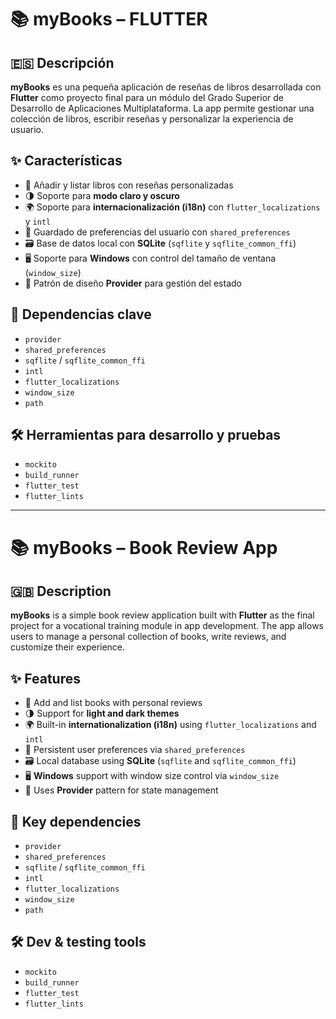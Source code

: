 # 📚 myBooks – FLUTTER

## 🇪🇸 Descripción

**myBooks** es una pequeña aplicación de reseñas de libros desarrollada con **Flutter** como proyecto final para un módulo del Grado Superior de Desarrollo de Aplicaciones Multiplataforma. La app permite gestionar una colección de libros, escribir reseñas y personalizar la experiencia de usuario.

## ✨ Características

- 📖 Añadir y listar libros con reseñas personalizadas  
- 🌗 Soporte para **modo claro y oscuro**
- 🌍 Soporte para **internacionalización (i18n)** con `flutter_localizations` y `intl`
- 💾 Guardado de preferencias del usuario con `shared_preferences`
- 🗃️ Base de datos local con **SQLite** (`sqflite` y `sqflite_common_ffi`)
- 🖥️ Soporte para **Windows** con control del tamaño de ventana (`window_size`)
- 🧩 Patrón de diseño **Provider** para gestión del estado

## 🧪 Dependencias clave

- `provider`
- `shared_preferences`
- `sqflite` / `sqflite_common_ffi`
- `intl`
- `flutter_localizations`
- `window_size`
- `path`

## 🛠️ Herramientas para desarrollo y pruebas

- `mockito`
- `build_runner`
- `flutter_test`
- `flutter_lints`

---

# 📚 myBooks – Book Review App

## 🇬🇧 Description

**myBooks** is a simple book review application built with **Flutter** as the final project for a vocational training module in app development. The app allows users to manage a personal collection of books, write reviews, and customize their experience.

## ✨ Features

- 📖 Add and list books with personal reviews  
- 🌗 Support for **light and dark themes**
- 🌍 Built-in **internationalization (i18n)** using `flutter_localizations` and `intl`
- 💾 Persistent user preferences via `shared_preferences`
- 🗃️ Local database using **SQLite** (`sqflite` and `sqflite_common_ffi`)
- 🖥️ **Windows** support with window size control via `window_size`
- 🧩 Uses **Provider** pattern for state management

## 🧪 Key dependencies

- `provider`
- `shared_preferences`
- `sqflite` / `sqflite_common_ffi`
- `intl`
- `flutter_localizations`
- `window_size`
- `path`

## 🛠️ Dev & testing tools

- `mockito`
- `build_runner`
- `flutter_test`
- `flutter_lints`
